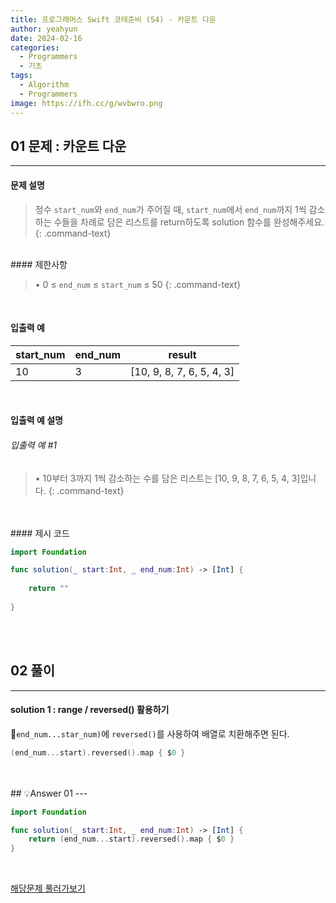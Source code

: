 ```yaml
---
title: 프로그래머스 Swift 코테준비 (54) - 카운트 다운
author: yeahyun
date: 2024-02-16
categories:
  - Programmers
  - 기초
tags:
  - Algorithm
  - Programmers
image: https://ifh.cc/g/wvbwro.png
---
```

## 01 문제 : 카운트 다운

---
#### 문제 설명

>정수 `start_num`와 `end_num`가 주어질 때, `start_num`에서 `end_num`까지 1씩 감소하는 수들을 차례로 담은 리스트를 return하도록 solution 함수를 완성해주세요.
{: .command-text}

<BR>
#### 제한사항

>• 0 ≤ `end_num` ≤ `start_num` ≤ 50
{: .command-text}
<BR>

#### 입출력 예

|start_num|end_num|result|
|---|---|---|
|10|3|[10, 9, 8, 7, 6, 5, 4, 3]|

<BR>

#### 입출력 예 설명

###### 입출력 예 #1

>• 10부터 3까지 1씩 감소하는 수를 담은 리스트는 [10, 9, 8, 7, 6, 5, 4, 3]입니다.
{: .command-text}

<br>

<br>
#### 제시 코드

```swift
import Foundation

func solution(_ start:Int, _ end_num:Int) -> [Int] {
    
	return ""
    
}
```

<br>
<br>

## 02 풀이 
---

#### solution 1 : range / reversed() 활용하기

`end_num...star_num)`에 `reversed()`를 사용하여 배열로 치환해주면 된다.

```swift
(end_num...start).reversed().map { $0 }
```

<br>
<br>
## 💡Answer 01
---

```swift
import Foundation

func solution(_ start:Int, _ end_num:Int) -> [Int] {
    return (end_num...start).reversed().map { $0 }
}
```

<br>

[해당문제 풀러가보기](https://school.programmers.co.kr/learn/courses/30/lessons/181899)